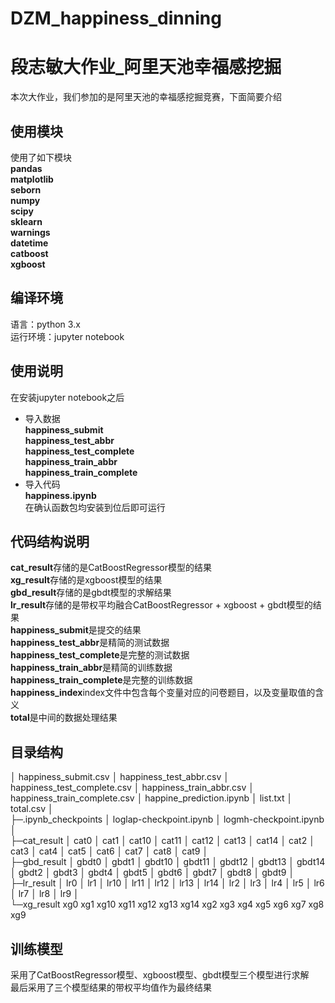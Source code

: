 # DZM_happiness_dinning
# 段志敏大作业_阿里天池幸福感挖掘
本次大作业，我们参加的是阿里天池的幸福感挖掘竞赛，下面简要介绍

## 使用模块
使用了如下模块  
**pandas**  
**matplotlib**  
**seborn**  
**numpy**  
**scipy**  
**sklearn**  
**warnings**  
**datetime**  
**catboost**  
**xgboost**  

## 编译环境
语言：python  3.x  
运行环境：jupyter notebook
## 使用说明

在安装jupyter notebook之后  
- 导入数据  
**happiness_submit**  
**happiness_test_abbr**  
**happiness_test_complete**  
**happiness_train_abbr**  
**happiness_train_complete**  
- 导入代码  
**happiness.ipynb**  
在确认函数包均安装到位后即可运行

## 代码结构说明
**cat_result**存储的是CatBoostRegressor模型的结果  
**xg_result**存储的是xgboost模型的结果  
**gbd_result**存储的是gbdt模型的求解结果   
**lr_result**存储的是带权平均融合CatBoostRegressor + xgboost + gbdt模型的结果  
**happiness_submit**是提交的结果  
**happiness_test_abbr**是精简的测试数据  
**happiness_test_complete**是完整的测试数据   
**happiness_train_abbr**是精简的训练数据  
**happiness_train_complete**是完整的训练数据  
**happiness_index**index文件中包含每个变量对应的问卷题目，以及变量取值的含义  
**total**是中间的数据处理结果  
## 目录结构
│  happiness_submit.csv
│  happiness_test_abbr.csv
│  happiness_test_complete.csv
│  happiness_train_abbr.csv
│  happiness_train_complete.csv
│  happine_prediction.ipynb
│  list.txt
│  total.csv
│  
├─.ipynb_checkpoints
│      loglap-checkpoint.ipynb
│      logmh-checkpoint.ipynb
│      
├─cat_result
│      cat0
│      cat1
│      cat10
│      cat11
│      cat12
│      cat13
│      cat14
│      cat2
│      cat3
│      cat4
│      cat5
│      cat6
│      cat7
│      cat8
│      cat9
│      
├─gbd_result
│      gbdt0
│      gbdt1
│      gbdt10
│      gbdt11
│      gbdt12
│      gbdt13
│      gbdt14
│      gbdt2
│      gbdt3
│      gbdt4
│      gbdt5
│      gbdt6
│      gbdt7
│      gbdt8
│      gbdt9
│      
├─lr_result
│      lr0
│      lr1
│      lr10
│      lr11
│      lr12
│      lr13
│      lr14
│      lr2
│      lr3
│      lr4
│      lr5
│      lr6
│      lr7
│      lr8
│      lr9
│      
└─xg_result
        xg0
        xg1
        xg10
        xg11
        xg12
        xg13
        xg14
        xg2
        xg3
        xg4
        xg5
        xg6
        xg7
        xg8
        xg9
        


## 训练模型
采用了CatBoostRegressor模型、xgboost模型、gbdt模型三个模型进行求解  
最后采用了三个模型结果的带权平均值作为最终结果  







